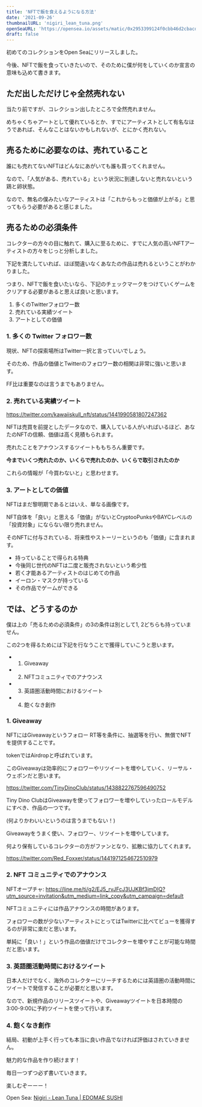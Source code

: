 ```yaml
---
title: 'NFTで飯を食えるようになる方法'
date: '2021-09-26'
thumbnailURL: 'nigiri_lean_tuna.png'
openSeaURL: 'https://opensea.io/assets/matic/0x2953399124f0cbb46d2cbacd8a89cf0599974963/80533188798899796897868278064969341025676140528266714365537697188912973217793'
draft: false
---
```


初めてのコレクションをOpen Seaにリリースしました。

今後、NFTで飯を食っていきたいので、そのために僕が何をしていくのか宣言の意味も込めて書きます。

## ただ出しただけじゃ全然売れない

当たり前ですが、コレクション出したところで全然売れません。

めちゃくちゃアートとして優れているとか、すでにアーティストとして有名なほうであれば、そんなことはないかもしれないが、とにかく売れない。

## 売るために必要なのは、売れていること

誰にも売れてないNFTはどんなにあがいても誰も買ってくれません。

なので、「人気がある、売れている」という状況に到達しないと売れないという鶏と卵状態。

なので、無名の僕みたいなアーティストは「これからもっと価値が上がる」と思ってもらう必要があると感じました。

## 売るための必須条件

コレクターの方々の目に触れて、購入に至るために、すでに人気の高いNFTアーティストの方々をじっと分析しました。

下記を満たしていれば、ほぼ間違いなくあなたの作品は売れるということがわかりました。

つまり、NFTで飯を食いたいなら、下記のチェックマークをつけていくゲームをクリアする必要があると思えば良いと思います。

1. 多くのTwitterフォロワー数
2. 売れている実績ツイート
3. アートとしての価値

### 1. 多くの Twitter フォロワー数

現状、NFTの探索場所はTwitter一択と言っていいでしょう。

そのため、作品の価値とTwitterのフォロワー数の相関は非常に強いと思います。

FF比は重要なのは言うまでもありません。

### 2. 売れている実績ツイート

<https://twitter.com/kawaiiskull_nft/status/1441990581807247362>

NFTは売買を前提としたデータなので、購入している人がいればいるほど、あなたのNFTの信頼、価値は高く見積もられます。

売れたことをアナウンスするツイートももちろん重要です。

**今までいくつ売れたのか、いくらで売れたのか、いくらで取引されたのか**

これらの情報が「今買わないと」と思わせます。

### 3. アートとしての価値

NFTはまだ黎明期であるとはいえ、単なる画像です。

NFT自体を「良い」と思える「価値」がないとCryptooPunksやBAYCレベルの「投資対象」にならない限り売れません。

そのNFTに付与されている、将来性やストーリーというのも「価値」に含まれます。

- 持っていることで得られる特典
- 今後同じ世代のNFTは二度と販売されないという希少性
- 若く才能あるアーティストのはじめての作品
- イーロン・マスクが持っている
- その作品でゲームができる

## では、どうするのか

僕は上の「売るための必須条件」の3の条件は別として1, 2どちらも持っていません。

この2つを得るためには下記を行なうことで獲得していこうと思います。

- 1. Giveaway
- 2. NFTコミュニティでのアナウンス
- 3. 英語圏活動時間におけるツイート
- 4. 飽くなき創作

### 1. Giveaway

NFTにはGiveawayというフォロー RT等を条件に、抽選等を行い、無償でNFTを提供することです。

tokenではAirdropと呼ばれています。

このGiveawayは効率的にフォロワーやリツイートを増やしていく、リーサル・ウェポンだと思います。

<https://twitter.com/TinyDinoClub/status/1438822767596490752>

Tiny Dino ClubはGiveawayを使ってフォロワーを増やしていったロールモデルにすべき、作品の一つです。

(何よりかわいいというのは言うまでもない！)

Giveawayをうまく使い、フォロワー、リツイートを増やしています。

何より保有しているコレクターの方がファンとなり、拡散に協力してくれます。

<https://twitter.com/Red_Foxxer/status/1441971254672510979>

### 2. NFT コミュニティでのアナウンス

NFTオープチャ: https://line.me/ti/g2/EJ5_rvJFcJ3UJKBf3jmDIQ?utm_source=invitation&utm_medium=link_copy&utm_campaign=default

NFTコミュニティには作品アナウンスの時間があります。

フォロワーの数が少ないアーティストにとってはTwitterに比べてビューを獲得するのが非常に楽だと思います。

単純に「良い！」という作品の価値だけでコレクターを増やすことが可能な時間だと思います。

### 3. 英語圏活動時間におけるツイート

日本人だけでなく、海外のコレクターにリーチするためには英語圏の活動時間にツイートで発信することが必要だと思います。

なので、新規作品のリリースツイートや、Giveawayツイートを日本時間の3:00-9:00に予約ツイートを使って行います。

### 4. 飽くなき創作

結局、初動が上手く行っても本当に良い作品でなければ評価はされていきません。

魅力的な作品を作り続けます！

毎日一つずつ必ず書いていきます。

楽しむぞーーー！

Open Sea: [Nigiri - Lean Tuna | EDOMAE SUSHI](https://opensea.io/assets/matic/0x2953399124f0cbb46d2cbacd8a89cf0599974963/80533188798899796897868278064969341025676140528266714365537697188912973217793)
